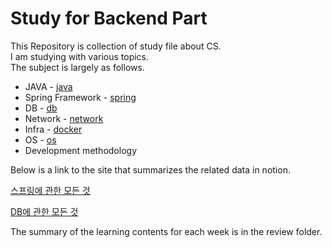 # Study for Backend Part

This Repository is collection of study file about CS. <br/>
I am studying with various topics.<br/>
The subject is largely as follows.<br/>

* JAVA - [java](./java/)
* Spring Framework - [spring](./spring/)
* DB - [db](./db/)
* Network - [network](./network/)
* Infra - [docker](./docker/)
* OS - [os](./os/)
* Development methodology

Below is a link to the site that summarizes the related data in notion.

[스프링에 관한 모든 것](https://dldmsql.notion.site/b1bc415b97154b29a6c4abec4dbbe720)

[DB에 관한 모든 것](https://dldmsql.notion.site/f32b7e33a49b4172a5eec7e255e59db6)

The summary of the learning contents for each week is in the review folder. <br/>
